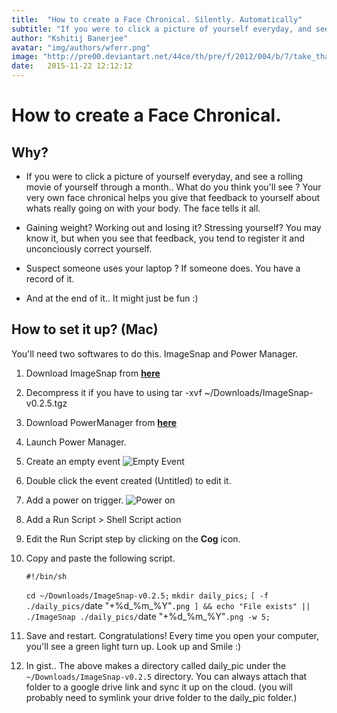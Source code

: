 ```yaml
---
title:  "How to create a Face Chronical. Silently. Automatically"
subtitle: "If you were to click a picture of yourself everyday, and see a rolling movie of yourself through a month.. What do you think you'll see ?"
author: "Kshitij Banerjee"
avatar: "img/authors/wferr.png"
image: "http://pre00.deviantart.net/44ce/th/pre/f/2012/004/b/7/take_that_wallpaper___faces_by_edr_emz-d4lbnu4.jpg"
date:   2015-11-22 12:12:12
---
```


How to create a Face Chronical.
=================================

Why?
---------

- If you were to click a picture of yourself everyday, and see a rolling movie of yourself through a month.. What do you think you'll see ?
Your very own face chronical helps you give that feedback to yourself about whats really going on with your body. The face tells it all.

- Gaining weight? Working out and losing it? Stressing yourself? You may know it, but when you see that feedback, you tend to register it and unconciously correct yourself.

- Suspect someone uses your laptop ?
If someone does. You have a record of it.

- And at the end of it.. It might just be fun :)

How to set it up? (Mac)
------------------

You'll need two softwares to do this. ImageSnap and Power Manager.

1. Download ImageSnap from [__here__](http://prdownloads.sourceforge.net/iharder/ImageSnap-v0.2.5.tgz)
2. Decompress it if you have to using
         tar -xvf ~/Downloads/ImageSnap-v0.2.5.tgz
3. Download PowerManager from [__here__](https://www.dssw.co.uk/powermanager/)
4. Launch Power Manager.
5. Create an empty event
![Empty Event](https://www.dssw.co.uk/blog/2014-10-09-run-script-on-mac-power-on-or-wake/1-power-manager-create-empty.png)
6. Double click the event created (Untitled) to edit it.
7. Add a power on trigger. ![Power on](https://www.dssw.co.uk/blog/2014-10-09-run-script-on-mac-power-on-or-wake/4-power-manager-power-on-trigger.png)
8. Add a Run Script > Shell Script action
9. Edit the Run Script step by clicking on the __Cog__ icon.
10. Copy and paste the following script.

      `#!/bin/sh`

      `cd ~/Downloads/ImageSnap-v0.2.5;`
      `mkdir daily_pics;`
      `[ -f ./daily_pics/`date "+%d_%m_%Y"`.png ] && echo "File exists" || ./ImageSnap ./daily_pics/`date "+%d_%m_%Y"`.png -w 5;`
11. Save and restart.
   Congratulations! Every time you open your computer, you'll see a green light turn up. Look up and Smile :)
12. In gist.. The above makes a directory called daily_pic under the `~/Downloads/ImageSnap-v0.2.5` directory. You can always attach that folder to a google drive link and sync it up on the cloud.
(you will probably need to symlink your drive folder to the daily_pic folder.)

